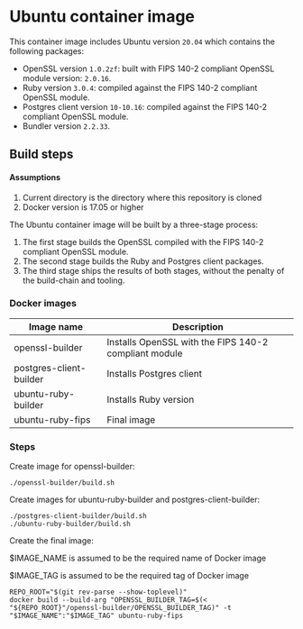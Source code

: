 # Ubuntu container image
This container image includes Ubuntu version `20.04` which contains the following packages:

* OpenSSL version `1.0.2zf`: built with  FIPS 140-2 compliant OpenSSL module version: `2.0.16`.
* Ruby version `3.0.4`: compiled against the FIPS 140-2 compliant OpenSSL module.
* Postgres client version `10-10.16`: compiled against the FIPS 140-2 compliant OpenSSL module.
* Bundler version `2.2.33`.
 

## Build steps
#### Assumptions

1. Current directory is the directory where this repository is cloned
1. Docker version is 17.05 or higher


The Ubuntu container image will be built by a three-stage process: 

1. The first stage builds the OpenSSL compiled with the FIPS 140-2 compliant OpenSSL module.
1. The second stage builds the Ruby and Postgres client packages.
1. The third stage ships the results of both stages, without the penalty of the build-chain and tooling.

### Docker images    
| Image name  | Description |
|---|---|
| openssl-builder | Installs OpenSSL with the FIPS 140-2 compliant module|
| postgres-client-builder | Installs Postgres client |
| ubuntu-ruby-builder | Installs Ruby version |
| ubuntu-ruby-fips | Final image |


### Steps

Create image for openssl-builder:
```
./openssl-builder/build.sh
```
Create images for ubuntu-ruby-builder and postgres-client-builder:
```
./postgres-client-builder/build.sh
./ubuntu-ruby-builder/build.sh
```
Create the final image:

$IMAGE_NAME is assumed to be the required name of Docker image

$IMAGE_TAG is assumed to be the required tag of Docker image
```
REPO_ROOT="$(git rev-parse --show-toplevel)"
docker build --build-arg "OPENSSL_BUILDER_TAG=$(< "${REPO_ROOT}"/openssl-builder/OPENSSL_BUILDER_TAG)" -t "$IMAGE_NAME":"$IMAGE_TAG" ubuntu-ruby-fips
```
